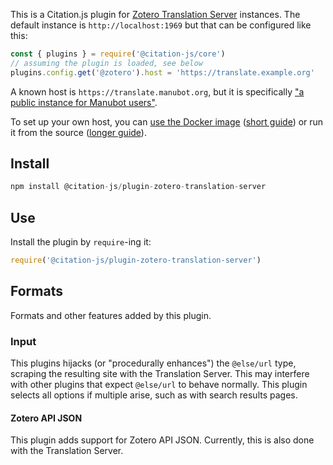 This is a Citation.js plugin for [Zotero Translation Server](https://github.com/zotero/translation-server) instances. The default instance is `http://localhost:1969` but that can be configured like this:

```js
const { plugins } = require('@citation-js/core')
// assuming the plugin is loaded, see below
plugins.config.get('@zotero').host = 'https://translate.example.org'
```

A known host is `https://translate.manubot.org`, but it is specifically ["a public instance for Manubot users"](https://github.com/manubot/manubot/issues/82#issue-387529150).

To set up your own host, you can [use the Docker image](https://hub.docker.com/r/zotero/translation-server)
([short guide](https://github.com/zotero/translation-server#running-via-docker))
or run it from the source ([longer guide](https://github.com/manubot/manubot/issues/82#issuecomment-444579414)).

## Install

```js
npm install @citation-js/plugin-zotero-translation-server
```

## Use

Install the plugin by `require`-ing it:

```js
require('@citation-js/plugin-zotero-translation-server')
```

## Formats

Formats and other features added by this plugin.

### Input

This plugins hijacks (or "procedurally enhances") the `@else/url` type, scraping the resulting site with the Translation Server. This may interfere with other plugins that expect `@else/url` to behave normally. This plugin selects all options if multiple arise, such as with search results pages.

#### Zotero API JSON

This plugin adds support for Zotero API JSON. Currently, this is also done with the Translation Server.
